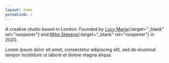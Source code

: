 ```yaml
---
layout: home
permalink: /
---
```

A creative studio based in London. Founded by [Lucy Maria](http://lucymaria.co.uk/){:target="_blank" rel="noopener"} and [Mike Stevens](https://www.mikestevens.co.uk/){:target="_blank" rel="noopener"} in 2020.

Lorem ipsum dolor sit amet, consectetur adipiscing elit, sed do eiusmod tempor incididunt ut labore et dolore magna aliqua. 
